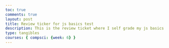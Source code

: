 ```yaml
---
toc: true
comments: true
layout: post
title: Review ticker for js basics test
description: This is the review ticket where I self grade my js basics test. 
type: tangibles
courses: { compsci: {week: 6} }
---
```


